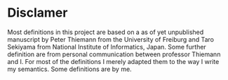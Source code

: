 # Disclamer
Most definitions in this project are based on a as of yet unpublished manuscript by Peter Thiemann from the University of Freiburg and Taro Sekiyama from National Institute of Informatics, Japan.
Some further definition are from personal communication between professor Thiemann and I.
For most of the definitions I merely adapted them to the way I write my semantics. Some definitions are by me.